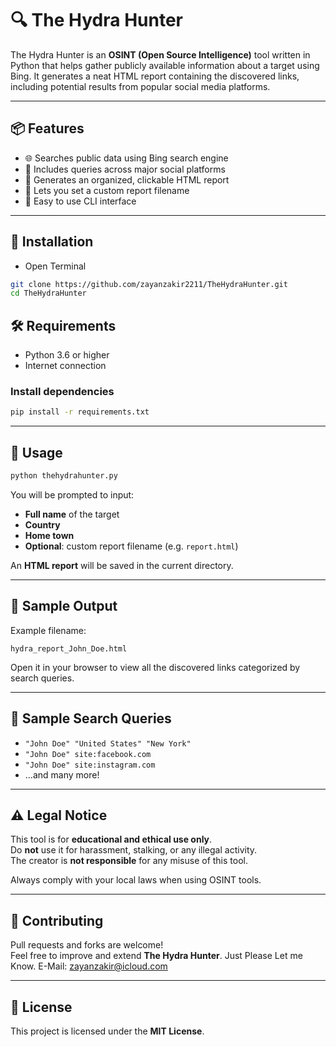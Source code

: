 # 🔍 The Hydra Hunter

The Hydra Hunter is an **OSINT (Open Source Intelligence)** tool written in Python that helps gather publicly available information about a target using Bing. It generates a neat HTML report containing the discovered links, including potential results from popular social media platforms.

---

## 📦 Features

- 🌐 Searches public data using Bing search engine
- 📱 Includes queries across major social platforms
- 📝 Generates an organized, clickable HTML report
- 🎯 Lets you set a custom report filename
- 🧠 Easy to use CLI interface

---
## 📩 Installation
- Open Terminal  
```bash
git clone https://github.com/zayanzakir2211/TheHydraHunter.git
cd TheHydraHunter
```
## 🛠 Requirements

- Python 3.6 or higher
- Internet connection

### Install dependencies

```bash
pip install -r requirements.txt
```

---

## 🚀 Usage

```bash
python thehydrahunter.py
```

You will be prompted to input:

- **Full name** of the target  
- **Country**  
- **Home town**  
- **Optional**: custom report filename (e.g. `report.html`)  

An **HTML report** will be saved in the current directory.

---

## 📁 Sample Output

Example filename:

```
hydra_report_John_Doe.html
```

Open it in your browser to view all the discovered links categorized by search queries.

---

## 🧪 Sample Search Queries

- `"John Doe" "United States" "New York"`
- `"John Doe" site:facebook.com`
- `"John Doe" site:instagram.com`
- ...and many more!

---

## ⚠️ Legal Notice

This tool is for **educational and ethical use only**.  
Do **not** use it for harassment, stalking, or any illegal activity.  
The creator is **not responsible** for any misuse of this tool.

Always comply with your local laws when using OSINT tools.

---

## 🤝 Contributing

Pull requests and forks are welcome!  
Feel free to improve and extend **The Hydra Hunter**.
Just Please Let me Know. E-Mail: zayanzakir@icloud.com

---

## 📄 License

This project is licensed under the **MIT License**.
